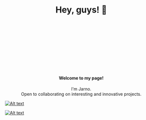 <div>

  <h1 align="center">Hey, guys! 👋</h1>

  <h4 align="center" style="margin-top: 200px;">Welcome to my page!</h4>
  <p align="center">I'm Jarno. <br/> Open to collaborating on interesting and innovative projects.
  </p>



 <p align="left">

   <a href="https://www.linkedin.com/in/jarno-neuvonen-0a1617233/" target="_blank"><img align="center" src="https://camo.githubusercontent.com/8fdc1cc04c29ee0548aa86f0c3d3ca9b4e1736b51e60dbf94baf4f8aa37f411a/68747470733a2f2f696d672e736869656c64732e696f2f62616467652f4c696e6b6564496e2d626c75653f7374796c653d666c61742d737175617265266c6f676f3d6c696e6b6564696e" alt="Alt text"></a>

<a href="mailto:neuvonenjarno@gmail.com" target="_blank"><img align="center" src="https://camo.githubusercontent.com/4c48f8de6a74549c1430b4fadc0aebb2df984be13b0506a1ad3ba32c9795f8d5/68747470733a2f2f696d672e736869656c64732e696f2f62616467652f456d61696c2d626c75653f7374796c653d666c61742d737175617265266c6f676f3d676d61696c266c6f676f436f6c6f723d7768697465" alt="Alt text"></a>
 </p>







</div>

   
